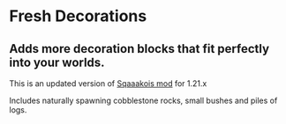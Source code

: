 # Fresh Decorations

## Adds more decoration blocks that fit perfectly into your worlds.

This is an updated version of [Sqaaakois mod](https://github.com/TangleProject/native_decorations) for 1.21.x

Includes naturally spawning cobblestone rocks, small bushes and piles of logs.

